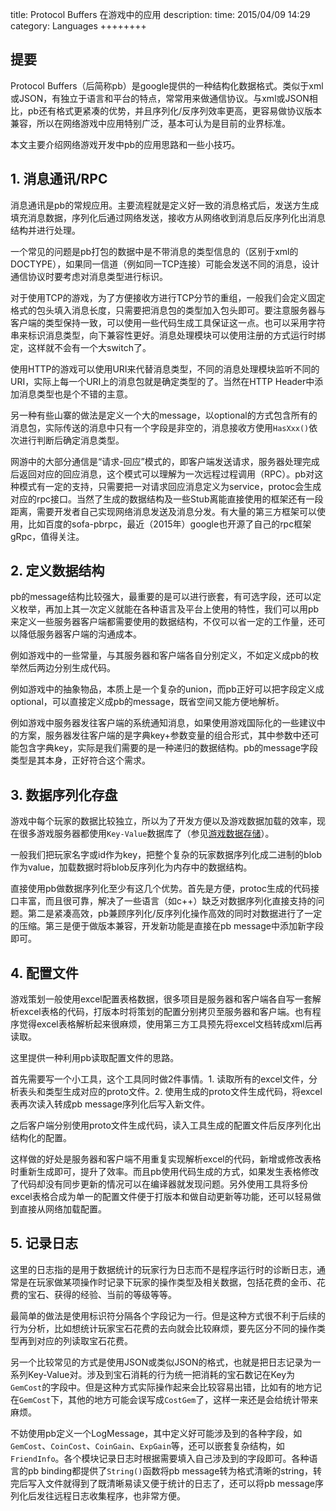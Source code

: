 title: Protocol Buffers 在游戏中的应用
description: 
time: 2015/04/09 14:29
category: Languages
++++++++

## 提要

Protocol Buffers（后简称pb）是google提供的一种结构化数据格式。类似于xml或JSON，有独立于语言和平台的特点，常常用来做通信协议。与xml或JSON相比，pb还有格式更紧凑的优势，并且序列化/反序列效率更高，更容易做协议版本兼容，所以在网络游戏中应用特别广泛，基本可认为是目前的业界标准。

本文主要介绍网络游戏开发中pb的应用思路和一些小技巧。

## 1. 消息通讯/RPC

消息通讯是pb的常规应用。主要流程就是定义好一致的消息格式后，发送方生成填充消息数据，序列化后通过网络发送，接收方从网络收到消息后反序列化出消息结构并进行处理。

一个常见的问题是pb打包的数据中是不带消息的类型信息的（区别于xml的DOCTYPE），如果同一信道（例如同一TCP连接）可能会发送不同的消息，设计通信协议时要考虑对消息类型进行标识。

对于使用TCP的游戏，为了方便接收方进行TCP分节的重组，一般我们会定义固定格式的包头填入消息长度，只需要把消息包的类型加入包头即可。要注意服务器与客户端的类型保持一致，可以使用一些代码生成工具保证这一点。也可以采用字符串来标识消息类型，向下兼容性更好。消息处理模块可以使用注册的方式运行时绑定，这样就不会有一个大switch了。

使用HTTP的游戏可以使用URI来代替消息类型，不同的消息处理模块监听不同的URI，实际上每一个URI上的消息包就是确定类型的了。当然在HTTP Header中添加消息类型也是个不错的主意。

另一种有些山寨的做法是定义一个大的message，以optional的方式包含所有的消息包，实际传送的消息中只有一个字段是非空的，消息接收方使用`HasXxx()`依次进行判断后确定消息类型。

网游中的大部分通信是“请求-回应”模式的，即客户端发送请求，服务器处理完成后返回对应的回应消息，这个模式可以理解为一次远程过程调用（RPC）。pb对这种模式有一定的支持，只需要把一对请求回应消息定义为service，protoc会生成对应的rpc接口。当然了生成的数据结构及一些Stub离能直接使用的框架还有一段距离，需要开发者自己实现网络消息发送及消息分发。有大量的第三方框架可以使用，比如百度的sofa-pbrpc，最近（2015年）google也开源了自己的rpc框架gRpc，值得关注。

## 2. 定义数据结构

pb的message结构比较强大，最重要的是可以进行嵌套，有可选字段，还可以定义枚举，再加上其一次定义就能在各种语言及平台上使用的特性，我们可以用pb来定义一些服务器客户端都需要使用的数据结构，不仅可以省一定的工作量，还可以降低服务器客户端的沟通成本。

例如游戏中的一些常量，与其服务器和客户端各自分别定义，不如定义成pb的枚举然后两边分别生成代码。

例如游戏中的抽象物品，本质上是一个复杂的union，而pb正好可以把字段定义成optional，可以直接定义成pb的message，既省空间又能方便地解析。

例如游戏中服务器发往客户端的系统通知消息，如果使用游戏国际化的一些建议中的方案，服务器发往客户端的是字典key+参数变量的组合形式，其中参数中还可能包含字典key，实际是我们需要的是一种递归的数据结构。pb的message字段类型是其本身，正好符合这个需求。

## 3. 数据序列化存盘

游戏中每个玩家的数据比较独立，所以为了开发方便以及游戏数据加载的效率，现在很多游戏服务器都使用`Key-Value`数据库了（参见[游戏数据存储](http://disksing.com/data-saving)）。

一般我们把玩家名字或id作为key，把整个复杂的玩家数据序列化成二进制的blob作为value，加载数据时将blob反序列化为内存中的数据结构。

直接使用pb做数据序列化至少有这几个优势。首先是方便，protoc生成的代码接口丰富，而且很可靠，解决了一些语言（如c++）缺乏对数据序列化直接支持的问题。第二是紧凑高效，pb兼顾序列化/反序列化操作高效的同时对数据进行了一定的压缩。第三是便于做版本兼容，开发新功能是直接在pb message中添加新字段即可。

## 4. 配置文件

游戏策划一般使用excel配置表格数据，很多项目是服务器和客户端各自写一套解析excel表格的代码，打版本时将策划的配置分别拷贝至服务器和客户端。也有程序觉得excel表格解析起来很麻烦，使用第三方工具预先将excel文档转成xml后再读取。

这里提供一种利用pb读取配置文件的思路。

首先需要写一个小工具，这个工具同时做2件事情。1. 读取所有的excel文件，分析表头和类型生成对应的proto文件。2. 使用生成的proto文件生成代码，将excel表再次读入转成pb message序列化后写入新文件。

之后客户端分别使用proto文件生成代码，读入工具生成的配置文件后反序列化出结构化的配置。

这样做的好处是服务器和客户端不用重复实现解析excel的代码，新增或修改表格时重新生成即可，提升了效率。而且pb使用代码生成的方式，如果发生表格修改了代码却没有同步更新的情况可以在编译器就发现问题。另外使用工具将多份excel表格合成为单一的配置文件便于打版本和做自动更新等功能，还可以轻易做到直接从网络加载配置。

## 5. 记录日志

这里的日志指的是用于数据统计的玩家行为日志而不是程序运行时的诊断日志，通常是在玩家做某项操作时记录下玩家的操作类型及相关数据，包括花费的金币、花费的宝石、获得的经验、当前的等级等等。

最简单的做法是使用标识符分隔各个字段记为一行。但是这种方式很不利于后续的行为分析，比如想统计玩家宝石花费的去向就会比较麻烦，要先区分不同的操作类型再到对应的列读取宝石花费。

另一个比较常见的方式是使用JSON或类似JSON的格式，也就是把日志记录为一系列Key-Value对。涉及到宝石消耗的行为统一把消耗的宝石数记在Key为`GemCost`的字段中。但是这种方式实际操作起来会比较容易出错，比如有的地方记在`GemCost`下，其他的地方可能会误写成`CostGem`了，这样一来还是会给统计带来麻烦。

不妨使用pb定义一个LogMessage，其中定义好可能涉及到的各种字段，如`GemCost`、`CoinCost`、`CoinGain`、`ExpGain`等，还可以嵌套复杂结构，如`FriendInfo`。各个模块记录日志时根据需要填入自己涉及到的字段即可。各种语言的pb binding都提供了`String()`函数将pb message转为格式清晰的string，转完后写入文件就得到了既清晰易读又便于统计的日志了，还可以将pb message序列化后发往远程日志收集程序，也非常方便。